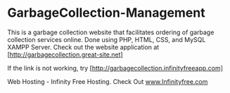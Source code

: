 # GarbageCollection-Management
This is a garbage collection website that facilitates ordering of garbage collection services online. Done using PHP, HTML, CSS, and MySQL XAMPP Server.
Check out the website application at [http://garbagecollection.great-site.net]

If the link is not working, try [http://garbagecollection.infinityfreeapp.com]

Web Hosting - Infinity Free Hosting. Check Out www.Infinityfree.com
